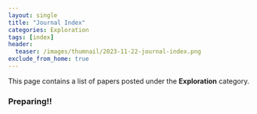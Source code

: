 ```yaml
---
layout: single
title: "Journal Index"
categories: Exploration
tags: [index]
header:
  teaser: /images/thumnail/2023-11-22-journal-index.png
exclude_from_home: true
---
```


This page contains a list of papers posted under the **Exploration** category. 

### Preparing!!